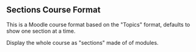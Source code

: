 ## Sections Course Format

This is a Moodle course format based on the "Topics" format, defaults to show one section at a time.

Display the whole course as "sections" made of of modules.
